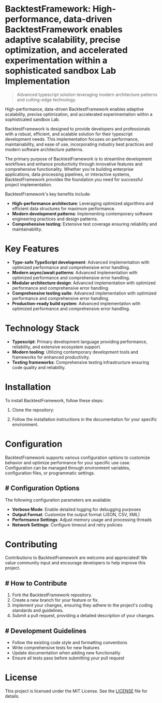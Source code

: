 <!-- fallback_BacktestFramework_20251008122746_79471 -->

# BacktestFramework: High-performance, data-driven BacktestFramework enables adaptive scalability, precise optimization, and accelerated experimentation within a sophisticated sandbox Lab Implementation
> Advanced typescript solution leveraging modern architecture patterns and cutting-edge technology.

High-performance, data-driven BacktestFramework enables adaptive scalability, precise optimization, and accelerated experimentation within a sophisticated sandbox Lab.

BacktestFramework is designed to provide developers and professionals with a robust, efficient, and scalable solution for their typescript development needs. This implementation focuses on performance, maintainability, and ease of use, incorporating industry best practices and modern software architecture patterns.

The primary purpose of BacktestFramework is to streamline development workflows and enhance productivity through innovative features and comprehensive functionality. Whether you're building enterprise applications, data processing pipelines, or interactive systems, BacktestFramework provides the foundation you need for successful project implementation.

BacktestFramework's key benefits include:

* **High-performance architecture**: Leveraging optimized algorithms and efficient data structures for maximum performance.
* **Modern development patterns**: Implementing contemporary software engineering practices and design patterns.
* **Comprehensive testing**: Extensive test coverage ensuring reliability and maintainability.

# Key Features

* **Type-safe TypeScript development**: Advanced implementation with optimized performance and comprehensive error handling.
* **Modern async/await patterns**: Advanced implementation with optimized performance and comprehensive error handling.
* **Modular architecture design**: Advanced implementation with optimized performance and comprehensive error handling.
* **Comprehensive testing suite**: Advanced implementation with optimized performance and comprehensive error handling.
* **Production-ready build system**: Advanced implementation with optimized performance and comprehensive error handling.

# Technology Stack

* **Typescript**: Primary development language providing performance, reliability, and extensive ecosystem support.
* **Modern tooling**: Utilizing contemporary development tools and frameworks for enhanced productivity.
* **Testing frameworks**: Comprehensive testing infrastructure ensuring code quality and reliability.

# Installation

To install BacktestFramework, follow these steps:

1. Clone the repository:


2. Follow the installation instructions in the documentation for your specific environment.

# Configuration

BacktestFramework supports various configuration options to customize behavior and optimize performance for your specific use case. Configuration can be managed through environment variables, configuration files, or programmatic settings.

## # Configuration Options

The following configuration parameters are available:

* **Verbose Mode**: Enable detailed logging for debugging purposes
* **Output Format**: Customize the output format (JSON, CSV, XML)
* **Performance Settings**: Adjust memory usage and processing threads
* **Network Settings**: Configure timeout and retry policies

# Contributing

Contributions to BacktestFramework are welcome and appreciated! We value community input and encourage developers to help improve this project.

## # How to Contribute

1. Fork the BacktestFramework repository.
2. Create a new branch for your feature or fix.
3. Implement your changes, ensuring they adhere to the project's coding standards and guidelines.
4. Submit a pull request, providing a detailed description of your changes.

## # Development Guidelines

* Follow the existing code style and formatting conventions
* Write comprehensive tests for new features
* Update documentation when adding new functionality
* Ensure all tests pass before submitting your pull request

# License

This project is licensed under the MIT License. See the [LICENSE](https://github.com/Hajjouz/BacktestFramework/blob/main/LICENSE) file for details.
